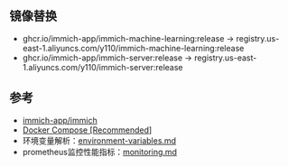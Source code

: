 ## 镜像替换
- ghcr.io/immich-app/immich-machine-learning:release -> registry.us-east-1.aliyuncs.com/y110/immich-machine-learning:release
- ghcr.io/immich-app/immich-server:release -> registry.us-east-1.aliyuncs.com/y110/immich-server:release

## 参考
- [immich-app/immich][1]
- [Docker Compose [Recommended]][2]
- 环境变量解析：[environment-variables.md][3]
- prometheus监控性能指标：[monitoring.md][4]

[1]: https://github.com/immich-app/immich
[2]: https://immich.app/docs/install/docker-compose/
[3]: https://github.com/immich-app/immich/blob/main/docs/docs/install/environment-variables.md
[4]: https://github.com/immich-app/immich/blob/main/docs/docs/features/monitoring.md
